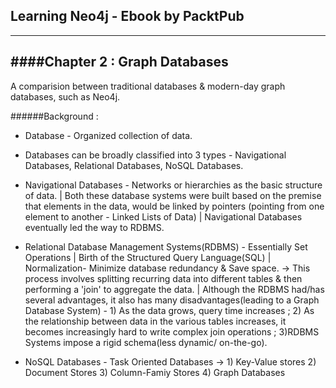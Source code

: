 ## Learning Neo4j - Ebook by PacktPub
-------------------------------------

####Chapter 2 : Graph Databases
-------------------------------

A comparision between traditional databases & modern-day graph databases, such as Neo4j.

######Background :

* Database - Organized collection of data.

* Databases can be broadly classified into 3 types - Navigational Databases, Relational Databases, NoSQL Databases.

* Navigational Databases - Networks or hierarchies as the basic structure of data. | Both these database systems were built based on the premise that elements in the data, would be linked by pointers (pointing from one element to another - Linked Lists of Data) | Navigational Databases eventually led the way to RDBMS.

* Relational Database Management Systems(RDBMS) - Essentially Set Operations | Birth of the Structured Query Language(SQL) | Normalization- Minimize database redundancy & Save space. -> This process involves splitting recurring data into different tables & then performing a 'join' to aggregate the data. | Although the RDBMS had/has several advantages, it also has many disadvantages(leading to a Graph Database System) - 1) As the data grows, query time increases ; 2) As the relationship between data in the various tables increases, it becomes increasingly hard to write complex join operations ; 3)RDBMS Systems impose a rigid schema(less dynamic/ on-the-go).

* NoSQL Databases - Task Oriented Databases -> 1) Key-Value stores 2) Document Stores 3) Column-Famiy Stores 4) Graph Databases

